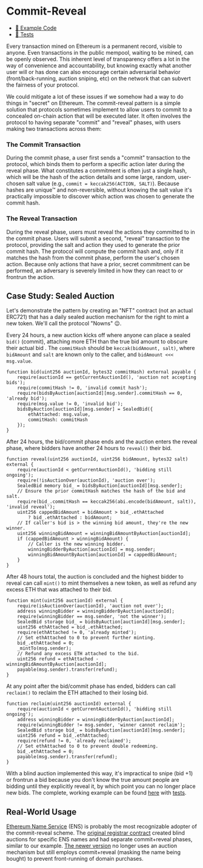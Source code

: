 # Commit-Reveal

- [📜 Example Code](./SealedAuctionMint.sol)
- [🐞 Tests](../../test/SealedAuctionMint.t.sol)

Every transaction mined on Ethereum is a permanent record, visible to anyone. Even transactions in the public mempool, waiting to be mined, can be openly observed. This inherent level of transparency offers a lot in the way of convenience and accountability, but knowing exactly what another user will or has done can also encourage certain adversarial behavior (front/back-running, auction sniping, etc) on the network that can subvert the fairness of your protocol.

We could mitigate a lot of these issues if we somehow had a way to do things in "secret" on Ethereum. The commit-reveal pattern is a simple solution that protocols sometimes implement to allow users to commit to a concealed on-chain action that will be executed later. It often involves the protocol to having separate "commit" and "reveal" phases, with users making two transactions across them:

### The Commit Transaction

During the commit phase, a user first sends a "commit" transaction to the protocol, which binds them to perform a specific action later during the reveal phase. What constitutes a commitment is often just a single hash, which will be the hash of the action details and some large, random, user-chosen salt value (e.g., `commit = keccak256(ACTION, SALT)`). Because hashes are unique™ and non-reversible, without knowing the salt value it's practically impossible to discover which action was chosen to generate the commit hash.


### The Reveal Transaction

During the reveal phase, users must reveal the actions they committed to in the commit phase. Users will submit a second, "reveal" transaction to the protocol, providing the salt and action they used to generate the prior commit hash. The protocol will compute the commit hash and, only if it matches the hash from the commit phase, perform the user's chosen action. Because only actions that have a prior, secret commitment can be performed, an adversary is severely limited in how they can react to or frontrun the action.

## Case Study: Sealed Auction
Let's demonstrate the pattern by creating an "NFT" contract (not an actual ERC721) that has a daily sealed auction mechanism for the right to mint a new token. We'll call the protocol "Nowns" 😉.

Every 24 hours, a new auction kicks off where anyone can place a sealed `bid()` (commit), attaching more ETH than the true bid amount to obscure their actual bid . The `commitHash` should be `keccak(bidAmount, salt)`, where `bidAmount` and `salt` are known only to the caller, and `bidAmount <<< msg.value`.

```solidity
function bid(uint256 auctionId, bytes32 commitHash) external payable {
    require(auctionId == getCurrentAuctionId(), 'auction not accepting bids');
    require(commitHash != 0, 'invalid commit hash');
    require(bidsByAuction[auctionId][msg.sender].commitHash == 0, 'already bid');
    require(msg.value != 0, 'invalid bid');
    bidsByAuction[auctionId][msg.sender] = SealedBid({
        ethAttached: msg.value,
        commitHash: commitHash
    });
}
```

After 24 hours, the bid/commit phase ends and the auction enters the reveal phase, where bidders have another 24 hours to `reveal()` their bid.

```solidity
function reveal(uint256 auctionId, uint256 bidAmount, bytes32 salt) external {
    require(auctionId < getCurrentAuctionId(), 'bidding still ongoing');
    require(!isAuctionOver(auctionId), 'auction over');
    SealedBid memory bid_ = bidsByAuction[auctionId][msg.sender];
    // Ensure the prior commitHash matches the hash of the bid and salt.
    require(bid_.commitHash == keccak256(abi.encode(bidAmount, salt)), 'invalid reveal');
    uint256 cappedBidAmount = bidAmount > bid_.ethAttached
        ? bid_.ethAttached : bidAmount;
    // If caller's bid is > the winning bid amount, they're the new winner.
    uint256 winningBidAmount = winningBidAmountByAuction[auctionId];
    if (cappedBidAmount > winningBidAmount) {
        // Caller is the new winning bidder.
        winningBidderByAuction[auctionId] = msg.sender;
        winningBidAmountByAuction[auctionId] = cappedBidAmount;
    }
}
```

After 48 hours total, the auction is concluded and the highest bidder to reveal can call `mint()` to mint themselves a new token, as well as refund any excess ETH that was attached to their bid.

```solidity
function mint(uint256 auctionId) external {
    require(isAuctionOver(auctionId), 'auction not over');
    address winningBidder = winningBidderByAuction[auctionId];
    require(winningBidder == msg.sender, 'not the winner');
    SealedBid storage bid_ = bidsByAuction[auctionId][msg.sender];
    uint256 ethAttached = bid_.ethAttached;
    require(ethAttached != 0, 'already minted');
    // Set ethAttached to 0 to prevent further minting.
    bid_.ethAttached = 0;
    _mintTo(msg.sender);
    // Refund any excess ETH attached to the bid.
    uint256 refund = ethAttached - winningBidAmountByAuction[auctionId];
    payable(msg.sender).transfer(refund);
}
```

At any point after the bid/commit phase has ended, bidders can call `reclaim()` to reclaim the ETH attached to their losing bid.

```solidity
function reclaim(uint256 auctionId) external {
    require(auctionId < getCurrentAuctionId(), 'bidding still ongoing');
    address winningBidder = winningBidderByAuction[auctionId];
    require(winningBidder != msg.sender, 'winner cannot reclaim');
    SealedBid storage bid_ = bidsByAuction[auctionId][msg.sender];
    uint256 refund = bid_.ethAttached;
    require(refund != 0, 'already reclaimed');
    // Set ethAttached to 0 to prevent double redeeming.
    bid_.ethAttached = 0;
    payable(msg.sender).transfer(refund);
}
```

With a blind auction implemented this way, it's impractical to snipe (bid +1) or frontrun a bid because you don't know the true amount people are bidding until they explicitly reveal it, by which point you can no longer place new bids. The complete, working example can be found [here](./SealedAuctionMint.sol) with [tests](../../test/SealedAuctionMint.t.sol).

## Real-World Usage
[Ethereum Name Service](https://ens.domains/) (ENS) is probably the most recognizable adopter of the commit-reveal scheme. The [original registrar contract](https://etherscan.io/address/0x6090a6e47849629b7245dfa1ca21d94cd15878ef#code) created blind auctions for specific ENS names and had separate commit+reveal phases, similar to our example. [The newer version](https://docs.ens.domains/contract-api-reference/.eth-permanent-registrar/controller) no longer uses an auction mechanism but still employs commit+reveal (masking the name being bought) to prevent front-running of domain purchases.

